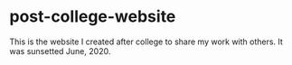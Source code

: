 # post-college-website
This is the website I created after college to share my work with others. It was sunsetted June, 2020. 
